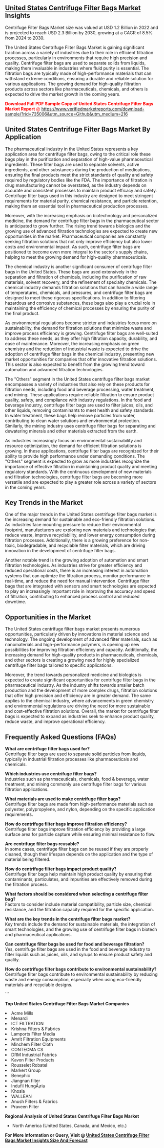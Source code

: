 <h2><a href="https://www.verifiedmarketreports.com/download-sample/?rid=735006&amp;utm_source=Github&amp;utm_medium=216" target="_blank">United States Centrifuge Filter Bags Market</a> Insights</h2><p>Centrifuge Filter Bags Market size was valued at USD 1.2 Billion in 2022 and is projected to reach USD 2.3 Billion by 2030, growing at a CAGR of 8.5% from 2024 to 2030.</p><p><p>The United States Centrifuge Filter Bags Market is gaining significant traction across a variety of industries due to their role in efficient filtration processes, particularly in environments that require high precision and quality. Centrifuge filter bags are used to separate solids from liquids, making them invaluable in industries where fluid purity is essential. The filtration bags are typically made of high-performance materials that can withstand extreme conditions, ensuring a durable and reliable solution for various applications. The growing demand for high-quality filtration products across sectors like pharmaceuticals, chemicals, and others is expected to drive the market growth in the coming years.</p><p><p><span class=""><span style="color: #ff0000;"><strong>Download Full PDF Sample Copy of United States Centrifuge Filter Bags Market Report</strong> @ </span><a href="https://www.verifiedmarketreports.com/download-sample/?rid=735006&amp;utm_source=Github&amp;utm_medium=216" target="_blank">https://www.verifiedmarketreports.com/download-sample/?rid=735006&amp;utm_source=Github&amp;utm_medium=216</a></span></p></p><h2>United States Centrifuge Filter Bags Market By Application</h2><p>The pharmaceutical industry in the United States represents a key application area for centrifuge filter bags, owing to the critical role these bags play in the purification and separation of high-value pharmaceutical ingredients. These filter bags are used to separate solvents, active ingredients, and other substances during the production of medications, ensuring the final products meet the strict standards of quality and safety required by regulatory bodies like the FDA. The importance of filtration in drug manufacturing cannot be overstated, as the industry depends on accurate and consistent processes to maintain product efficacy and safety. Centrifuge filter bags used in this industry are designed to meet stringent requirements for material purity, chemical resistance, and particle retention, making them an essential tool in pharmaceutical production processes.</p><p>Moreover, with the increasing emphasis on biotechnology and personalized medicine, the demand for centrifuge filter bags in the pharmaceutical sector is anticipated to grow further. The rising trend towards biologics and the growing use of advanced filtration technologies are expected to create new opportunities in the market. Pharmaceutical companies are constantly seeking filtration solutions that not only improve efficiency but also lower costs and environmental impact. As such, centrifuge filter bags are positioned to become even more integral to the sector's supply chains, helping to meet the growing demand for high-quality pharmaceuticals.</p><p>The chemical industry is another significant consumer of centrifuge filter bags in the United States. These bags are used extensively in the separation and filtration of chemicals, including the purification of raw materials, solvent recovery, and the refinement of specialty chemicals. The chemical industry demands filtration solutions that can handle a wide range of temperatures, chemicals, and pressures, and centrifuge filter bags are designed to meet these rigorous specifications. In addition to filtering hazardous and corrosive substances, these bags also play a crucial role in maintaining the efficiency of chemical processes by ensuring the purity of the final product.</p><p>As environmental regulations become stricter and industries focus more on sustainability, the demand for filtration solutions that minimize waste and improve process efficiency is growing. Centrifuge filter bags are well-suited to address these needs, as they offer high filtration capacity, durability, and ease of maintenance. Moreover, the increasing emphasis on green chemistry and the reduction of industrial waste is expected to drive the adoption of centrifuge filter bags in the chemical industry, presenting new market opportunities for companies that offer innovative filtration solutions. This sector is also expected to benefit from the growing trend toward automation and advanced filtration technologies.</p><p>The "Others" segment in the United States centrifuge filter bags market encompasses a variety of industries that also rely on these products for filtration needs, including food and beverage processing, water treatment, and mining. These applications require reliable filtration to ensure product quality, safety, and compliance with industry regulations. In the food and beverage industry, centrifuge filter bags are used to filter juices, oils, and other liquids, removing contaminants to meet health and safety standards. In water treatment, these bags help remove particles from water, contributing to clean water solutions and environmental protection. Similarly, the mining industry uses centrifuge filter bags for separating and dewatering minerals and other materials extracted from the earth.</p><p>As industries increasingly focus on environmental sustainability and resource optimization, the demand for efficient filtration solutions is growing. In these applications, centrifuge filter bags are recognized for their ability to provide high performance under demanding conditions. The "Others" segment is expected to grow as more industries recognize the importance of effective filtration in maintaining product quality and meeting regulatory standards. With the continuous development of new materials and filtration technologies, centrifuge filter bags are becoming more versatile and are expected to play a greater role across a variety of sectors in the coming years.</p><h2>Key Trends in the Market</h2><p>One of the major trends in the United States centrifuge filter bags market is the increasing demand for sustainable and eco-friendly filtration solutions. As industries face mounting pressure to reduce their environmental footprint, manufacturers are exploring new materials and technologies that reduce waste, improve recyclability, and lower energy consumption during filtration processes. Additionally, there is a growing preference for non-toxic, biodegradable, and recyclable filter materials, which are driving innovation in the development of centrifuge filter bags.</p><p>Another notable trend is the growing adoption of automation and smart filtration technologies. As industries strive for greater efficiency and reduced operational costs, there is an increasing interest in automation systems that can optimize the filtration process, monitor performance in real-time, and reduce the need for manual intervention. Centrifuge filter bags that are integrated with sensors and smart technologies are expected to play an increasingly important role in improving the accuracy and speed of filtration, contributing to enhanced process control and reduced downtime.</p><h2>Opportunities in the Market</h2><p>The United States centrifuge filter bags market presents numerous opportunities, particularly driven by innovations in material science and technology. The ongoing development of advanced filter materials, such as nanomaterials and high-performance polymers, is opening up new possibilities for improving filtration efficiency and capacity. Additionally, the increasing demand for high-quality products in pharmaceuticals, chemicals, and other sectors is creating a growing need for highly specialized centrifuge filter bags tailored to specific applications.</p><p>Moreover, the trend towards personalized medicine and biologics is expected to create significant opportunities for centrifuge filter bags in the pharmaceutical industry. As the industry shifts towards smaller batch production and the development of more complex drugs, filtration solutions that offer high precision and efficiency are in greater demand. The same applies to the chemical industry, where advancements in green chemistry and environmental regulations are driving the need for more sustainable and cost-effective filtration solutions. Overall, the market for centrifuge filter bags is expected to expand as industries seek to enhance product quality, reduce waste, and improve operational efficiency.</p><h2>Frequently Asked Questions (FAQs)</h2><p><b>What are centrifuge filter bags used for?</b><br>Centrifuge filter bags are used to separate solid particles from liquids, typically in industrial filtration processes like pharmaceuticals and chemicals.</p><p><b>Which industries use centrifuge filter bags?</b><br>Industries such as pharmaceuticals, chemicals, food & beverage, water treatment, and mining commonly use centrifuge filter bags for various filtration applications.</p><p><b>What materials are used to make centrifuge filter bags?</b><br>Centrifuge filter bags are made from high-performance materials such as polyester, polypropylene, and nylon, depending on the specific application requirements.</p><p><b>How do centrifuge filter bags improve filtration efficiency?</b><br>Centrifuge filter bags improve filtration efficiency by providing a large surface area for particle capture while ensuring minimal resistance to flow.</p><p><b>Are centrifuge filter bags reusable?</b><br>In some cases, centrifuge filter bags can be reused if they are properly cleaned, though their lifespan depends on the application and the type of material being filtered.</p><p><b>How do centrifuge filter bags impact product quality?</b><br>Centrifuge filter bags help maintain high product quality by ensuring that contaminants, particulates, and impurities are effectively removed during the filtration process.</p><p><b>What factors should be considered when selecting a centrifuge filter bag?</b><br>Factors to consider include material compatibility, particle size, chemical resistance, and the filtration capacity required for the specific application.</p><p><b>What are the key trends in the centrifuge filter bags market?</b><br>Key trends include the demand for sustainable materials, the integration of smart technologies, and the growing use of centrifuge filter bags in biotech and pharmaceutical applications.</p><p><b>Can centrifuge filter bags be used for food and beverage filtration?</b><br>Yes, centrifuge filter bags are used in the food and beverage industry to filter liquids such as juices, oils, and syrups to ensure product safety and quality.</p><p><b>How do centrifuge filter bags contribute to environmental sustainability?</b><br>Centrifuge filter bags contribute to environmental sustainability by reducing waste and energy consumption, especially when using eco-friendly materials and recyclable designs.</p>```</p><p><strong>Top United States Centrifuge Filter Bags Market Companies</strong></p><div data-test-id=""><p><li>Acme Mills</li><li> Menardi</li><li> ICT FILTRATION</li><li> Krishna Filters & Fabrics</li><li> Lamports Filter Media</li><li> Amrit Filtration Equipments</li><li> Minchem Filter Cloth</li><li> CONTECMA CS</li><li> DRM Industrial Fabrics</li><li> Kavon Filter Products</li><li> Rousselet Robatel</li><li> Markert Group</li><li> Benephic</li><li> Jiangnan filter</li><li> Indufil HungÃ¡ria</li><li> Khosla</li><li> WALLEAN</li><li> Anush Filters & Fabrics</li><li> Praveen Filter</li></p><div><strong>Regional Analysis of&nbsp;United States Centrifuge Filter Bags Market</strong></div><ul><li dir="ltr"><p dir="ltr">North America&nbsp;(United States, Canada, and Mexico, etc.)</p></li></ul><p><strong>For More Information or Query, Visit @&nbsp;</strong><strong><a href="https://www.verifiedmarketreports.com/product/centrifuge-filter-bags-market/?utm_source=Github&amp;utm_medium=216" target="_blank">United States Centrifuge Filter Bags Market Insights Size And Forecast</a></strong></p></div>
